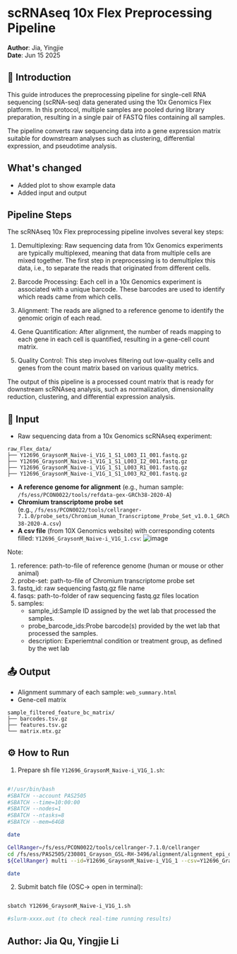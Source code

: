 # scRNAseq 10x Flex Preprocessing Pipeline

**Author**: Jia, Yingjie  
**Date**: Jun 15 2025

## 📘 Introduction

This guide introduces the preprocessing pipeline for single-cell RNA sequencing (scRNA-seq) data generated using the 10x Genomics Flex platform. In this protocol, multiple samples are pooled during library preparation, resulting in a single pair of FASTQ files containing all samples.

The pipeline converts raw sequencing data into a gene expression matrix suitable for downstream analyses such as clustering, differential expression, and pseudotime analysis.

## What's changed
- Added plot to show example data
- Added input and output 


## Pipeline Steps

The scRNAseq 10x Flex preprocessing pipeline involves several key steps:

1. Demultiplexing: Raw sequencing data from 10x Genomics experiments are typically multiplexed, meaning that data from multiple cells are mixed together. The first step in preprocessing is to demultiplex this data, i.e., to separate the reads that originated from different cells.

2. Barcode Processing: Each cell in a 10x Genomics experiment is associated with a unique barcode. These barcodes are used to identify which reads came from which cells.

3. Alignment: The reads are aligned to a reference genome to identify the genomic origin of each read.

4. Gene Quantification: After alignment, the number of reads mapping to each gene in each cell is quantified, resulting in a gene-cell count matrix.

5. Quality Control: This step involves filtering out low-quality cells and genes from the count matrix based on various quality metrics.

The output of this pipeline is a processed count matrix that is ready for downstream scRNAseq analysis, such as normalization, dimensionality reduction, clustering, and differential expression analysis.

## 📂 Input

- Raw sequencing data from a 10x Genomics scRNAseq experiment:

```
raw_Flex_data/
├── Y12696_GraysonM_Naive-i_V1G_1_S1_L003_I1_001.fastq.gz
├── Y12696_GraysonM_Naive-i_V1G_1_S1_L003_I2_001.fastq.gz
├── Y12696_GraysonM_Naive-i_V1G_1_S1_L003_R1_001.fastq.gz
├── Y12696_GraysonM_Naive-i_V1G_1_S1_L003_R2_001.fastq.gz

```

- **A reference genome for alignment** (e.g., human sample: `/fs/ess/PCON0022/tools/refdata-gex-GRCh38-2020-A`)
- **Chromium transcriptome probe set**  
  (e.g., `/fs/ess/PCON0022/tools/cellranger-7.1.0/probe_sets/Chromium_Human_Transcriptome_Probe_Set_v1.0.1_GRCh38-2020-A.csv`)
- **A csv file** (from 10X Genomics website) with corresponding cotents filled: `Y12696_GraysonM_Naive-i_V1G_1.csv`:
![image](https://github.com/user-attachments/assets/3ea0b9a0-75c6-417f-8149-b02f90148a62)

Note:
1) reference: path-to-file of reference genome (human or mouse or other animal)
2) probe-set: path-to-file of Chromium transcriptome probe set
3) fastq_id: raw sequencing fastq.gz file name
4) fasqs: path-to-folder of raw sequencing fastq.gz files location
5) samples:
   - sample_id:Sample ID assigned by the wet lab that processed the samples.
   - probe_barcode_ids:Probe barcode(s) provided by the wet lab that processed the samples.
   - description: Experiemtnal condition or treatment group, as defined by the wet lab



## 📤 Output
- Alignment summary of each sample: `web_summary.html`
- Gene-cell matrix

```
sample_filtered_feature_bc_matrix/
├── barcodes.tsv.gz
├── features.tsv.gz
└── matrix.mtx.gz

```


## ⚙️ How to Run

1. Prepare sh file `Y12696_GraysonM_Naive-i_V1G_1.sh`:

```bash

#!/usr/bin/bash
#SBATCH --account PAS2505
#SBATCH --time=10:00:00
#SBATCH --nodes=1
#SBATCH --ntasks=8
#SBATCH --mem=64GB

date

CellRanger=/fs/ess/PCON0022/tools/cellranger-7.1.0/cellranger
cd /fs/ess/PAS2505/230801_Grayson_GSL-RH-3496/alignment/alignment_epi_data
${CellRanger} multi --id=Y12696_GraysonM_Naive-i_V1G_1 --csv=Y12696_GraysonM_Naive-i_V1G_1.csv --localcores=8 --localmem=64

date

```


2. Submit batch file (OSC-> open in terminal):

 ```bash

sbatch Y12696_GraysonM_Naive-i_V1G_1.sh

#slurm-xxxx.out (to check real-time running results)

```
## Author: Jia Qu, Yingjie Li 

